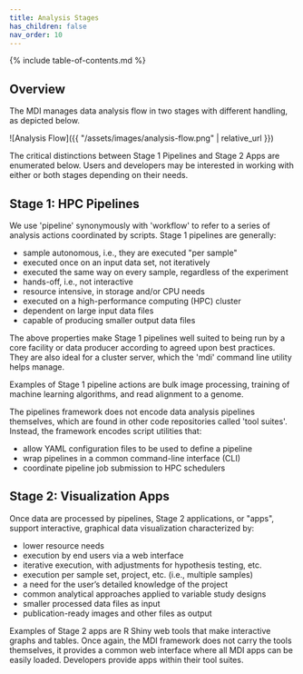 ```yaml
---
title: Analysis Stages
has_children: false
nav_order: 10
---
```


{% include table-of-contents.md %}

## Overview

The MDI manages data analysis flow in two stages with different handling, as depicted below. 

![Analysis Flow]({{ "/assets/images/analysis-flow.png" | relative_url }})

The critical distinctions between Stage 1 Pipelines and Stage 2
Apps are enumerated below. Users and developers may be interested in 
working with either or both stages depending on their needs.

## Stage 1: HPC Pipelines

We use 'pipeline' synonymously with 'workflow' to refer to a series of analysis 
actions coordinated by scripts. Stage 1 pipelines are generally:

- sample autonomous, i.e., they are executed "per sample"
- executed once on an input data set, not iteratively
- executed the same way on every sample, regardless of the experiment
- hands-off, i.e., not interactive
- resource intensive, in storage and/or CPU needs
- executed on a high-performance computing (HPC) cluster
- dependent on large input data files
- capable of producing smaller output data files

The above properties make Stage 1 pipelines well suited to being run by a core facility 
or data producer according to agreed upon best practices. They are also ideal for a 
cluster server, which the 'mdi' command line utility helps manage.

Examples of Stage 1 pipeline actions are bulk image processing, 
training of machine learning algorithms, and read alignment to a genome.

The pipelines framework does not encode data analysis pipelines themselves, 
which are found in other code repositories called 'tool suites'. 
Instead, the framework encodes script utilities that:

- allow YAML configuration files to be used to define a pipeline
- wrap pipelines in a common command-line interface (CLI)
- coordinate pipeline job submission to HPC schedulers

## Stage 2: Visualization Apps

Once data are processed by pipelines, Stage 2 applications, or "apps",
support interactive, graphical data visualization characterized by:

- lower resource needs
- execution by end users via a web interface
- iterative execution, with adjustments for hypothesis testing, etc.
- execution per sample set, project, etc. (i.e., multiple samples)
- a need for the user’s detailed knowledge of the project
- common analytical approaches applied to variable study designs
- smaller processed data files as input
- publication-ready images and other files as output

Examples of Stage 2 apps are R Shiny web tools that make
interactive graphs and tables. Once again, the MDI framework does not
carry the tools themselves, it provides a common web interface
where all MDI apps can be easily loaded. Developers provide apps 
within their tool suites.
